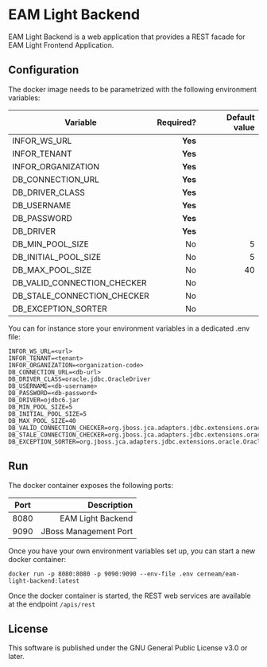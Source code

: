 # EAM Light Backend
EAM Light Backend is a web application that provides a REST facade for EAM Light Frontend Application. 

## Configuration
The docker image needs to be parametrized with the following environment variables:


| Variable        | Required?  | Default value |
| ------------- | -----:|---------:|
| INFOR_WS_URL           | **Yes** |  |
| INFOR_TENANT         | **Yes** |  |
| INFOR_ORGANIZATION         | **Yes** |  |
| DB_CONNECTION_URL   | **Yes** |  |
| DB_DRIVER_CLASS   | **Yes** |  |
| DB_USERNAME   | **Yes** |  |
| DB_PASSWORD   | **Yes** |  |
| DB_DRIVER   | **Yes** |  |
| DB_MIN_POOL_SIZE   | No | 5 |
| DB_INITIAL_POOL_SIZE   | No | 5 |
| DB_MAX_POOL_SIZE   | No | 40 |
| DB_VALID_CONNECTION_CHECKER   | No |  |
| DB_STALE_CONNECTION_CHECKER   | No |  |
| DB_EXCEPTION_SORTER   | No |  |

You can for instance store your environment variables in a dedicated .env file:

```
INFOR_WS_URL=<url>
INFOR_TENANT=<tenant>
INFOR_ORGANIZATION=<organization-code>
DB_CONNECTION_URL=<db-url>
DB_DRIVER_CLASS=oracle.jdbc.OracleDriver
DB_USERNAME=<db-username>
DB_PASSWORD=<db-password>
DB_DRIVER=ojdbc6.jar
DB_MIN_POOL_SIZE=5
DB_INITIAL_POOL_SIZE=5
DB_MAX_POOL_SIZE=40
DB_VALID_CONNECTION_CHECKER=org.jboss.jca.adapters.jdbc.extensions.oracle.OracleValidConnectionChecker
DB_STALE_CONNECTION_CHECKER=org.jboss.jca.adapters.jdbc.extensions.oracle.OracleStaleConnectionChecker
DB_EXCEPTION_SORTER=org.jboss.jca.adapters.jdbc.extensions.oracle.OracleExceptionSorter
```


## Run

The docker container exposes the following ports:

| Port        | Description  |
| ------------- | -----:|
| 8080          | EAM Light Backend | 
| 9090          | JBoss Management Port |

Once you have your own environment variables set up, you can start a new docker container:
```
docker run -p 8080:8080 -p 9090:9090 --env-file .env cerneam/eam-light-backend:latest
``` 

Once the docker container is started, the REST web services are available at the endpoint `/apis/rest`

## License
This software is published under the GNU General Public License v3.0 or later.